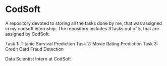 # CodSoft
A repository devoted to storing all the tasks done by me, that was assigned in my codsoft internship. The repository includes 3 tasks out of 5, that are assigned by CodSoft.

Task 1: Titanic Survival Prediction</t>
Task 2: Movie Rating Prediction</t>
Task 3: Credit Card Fraud Detection

Data Scientist Intern at CodSoft 
